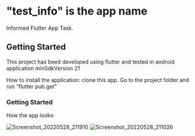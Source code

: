 # "test_info" is the  app name

Informed Flutter App Task.

## Getting Started

This project has beed developed using flutter and tested in android application minSdkVersion 21

How to install the application:
clone this app.
Go to the project folder and run "flutter pub.get"

### Getting Started
How the app looks:

![Screenshot_20220528_211910](https://user-images.githubusercontent.com/6689560/170838111-f31fd8d0-14b0-49b6-9b02-ac775a92294f.png)
![Screenshot_20220528_211026](https://user-images.githubusercontent.com/6689560/170838114-ede2ec2e-57ac-4866-a24c-0e7e93de424f.png)

